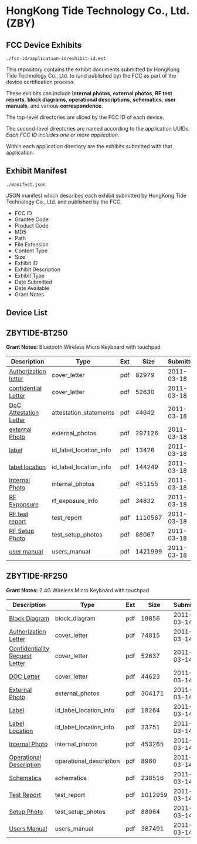 # HongKong Tide Technology Co., Ltd. (ZBY)
## FCC Device Exhibits

```
./fcc-id/application-id/exhibit-id.ext
```

This repository contains the exhibit documents submitted by HongKong Tide Technology Co., Ltd. to (and published by) the FCC as part of the device certification process.

These exhibits can include **internal photos**, **external photos**, **RF test reports**, **block diagrams**, **operational descriptions**, **schematics**, **user manuals**, and various **correspondence**.

The top-level directories are sliced by the FCC ID of each device.

The second-level directories are named according to the application UUIDs. *Each FCC ID includes one or more application.*

Within each application directory are the exhibits submitted with that application. 

## Exhibit Manifest

```
./manifest.json
```

JSON manifest which describes each exhibit submitted by HongKong Tide Technology Co., Ltd. and published by the FCC.

- FCC ID
- Grantee Code
- Product Code
- MD5
- Path
- File Extension
- Content Type
- Size
- Exhibit ID
- Exhibit Description
- Exhibit Type
- Date Submitted
- Date Available
- Grant Notes

## Device List
## ZBYTIDE-BT250
**Grant Notes:** Bluetooth Wireless Micro Keyboard with touchpad

| Description | Type | Ext | Size | Submitted | Available |
| ----------- | ---- | --- | ---- | --------- | --------- |
| [Authorization letter](ZBYTIDE-BT250/4962b467ff4ef4368379f8444fa3449d/1433701.pdf) | cover_letter | pdf | 82979 | 2011-03-18 | 2011-03-18 |
| [confidential Letter](ZBYTIDE-BT250/4962b467ff4ef4368379f8444fa3449d/1433702.pdf) | cover_letter | pdf | 52630 | 2011-03-18 | 2011-03-18 |
| [DoC Attestation Letter](ZBYTIDE-BT250/4962b467ff4ef4368379f8444fa3449d/1433703.pdf) | attestation_statements | pdf | 44642 | 2011-03-18 | 2011-03-18 |
| [external Photo](ZBYTIDE-BT250/4962b467ff4ef4368379f8444fa3449d/1433707.pdf) | external_photos | pdf | 297126 | 2011-03-18 | 2011-03-18 |
| [label](ZBYTIDE-BT250/4962b467ff4ef4368379f8444fa3449d/1433708.pdf) | id_label_location_info | pdf | 13426 | 2011-03-18 | 2011-03-18 |
| [label location](ZBYTIDE-BT250/4962b467ff4ef4368379f8444fa3449d/1433709.pdf) | id_label_location_info | pdf | 144249 | 2011-03-18 | 2011-03-18 |
| [Internal Photo](ZBYTIDE-BT250/4962b467ff4ef4368379f8444fa3449d/1433710.pdf) | internal_photos | pdf | 451155 | 2011-03-18 | 2011-03-18 |
| [RF Expopsure](ZBYTIDE-BT250/4962b467ff4ef4368379f8444fa3449d/1433714.pdf) | rf_exposure_info | pdf | 34832 | 2011-03-18 | 2011-03-18 |
| [RF test report](ZBYTIDE-BT250/4962b467ff4ef4368379f8444fa3449d/1433715.pdf) | test_report | pdf | 1110567 | 2011-03-18 | 2011-03-18 |
| [RF Setup Photo](ZBYTIDE-BT250/4962b467ff4ef4368379f8444fa3449d/1433716.pdf) | test_setup_photos | pdf | 88067 | 2011-03-18 | 2011-03-18 |
| [user manual](ZBYTIDE-BT250/4962b467ff4ef4368379f8444fa3449d/1433717.pdf) | users_manual | pdf | 1421999 | 2011-03-18 | 2011-03-18 |
## ZBYTIDE-RF250
**Grant Notes:** 2.4G Wireless Micro Keyboard with touchpad

| Description | Type | Ext | Size | Submitted | Available |
| ----------- | ---- | --- | ---- | --------- | --------- |
| [Block Diagram](ZBYTIDE-RF250/53bf40990d94be9becb576c76f8a222f/1431652.pdf) | block_diagram | pdf | 19856 | 2011-03-14 | 2011-03-14 |
| [Authorization Letter](ZBYTIDE-RF250/53bf40990d94be9becb576c76f8a222f/1431653.pdf) | cover_letter | pdf | 74815 | 2011-03-14 | 2011-03-14 |
| [Confidentiality Request Letter](ZBYTIDE-RF250/53bf40990d94be9becb576c76f8a222f/1431663.pdf) | cover_letter | pdf | 52637 | 2011-03-14 | 2011-03-14 |
| [DOC Letter](ZBYTIDE-RF250/53bf40990d94be9becb576c76f8a222f/1431664.pdf) | cover_letter | pdf | 44623 | 2011-03-14 | 2011-03-14 |
| [External Photo](ZBYTIDE-RF250/53bf40990d94be9becb576c76f8a222f/1431654.pdf) | external_photos | pdf | 304171 | 2011-03-14 | 2011-03-14 |
| [Label](ZBYTIDE-RF250/53bf40990d94be9becb576c76f8a222f/1431655.pdf) | id_label_location_info | pdf | 18264 | 2011-03-14 | 2011-03-14 |
| [Label Location](ZBYTIDE-RF250/53bf40990d94be9becb576c76f8a222f/1431656.pdf) | id_label_location_info | pdf | 23751 | 2011-03-14 | 2011-03-14 |
| [Internal Photo](ZBYTIDE-RF250/53bf40990d94be9becb576c76f8a222f/1431657.pdf) | internal_photos | pdf | 453265 | 2011-03-14 | 2011-03-14 |
| [Operational Description](ZBYTIDE-RF250/53bf40990d94be9becb576c76f8a222f/1431658.pdf) | operational_description | pdf | 8980 | 2011-03-14 | 2011-03-14 |
| [Schematics](ZBYTIDE-RF250/53bf40990d94be9becb576c76f8a222f/1431659.pdf) | schematics | pdf | 238516 | 2011-03-14 | 2011-03-14 |
| [Test Report](ZBYTIDE-RF250/53bf40990d94be9becb576c76f8a222f/1431660.pdf) | test_report | pdf | 1012959 | 2011-03-14 | 2011-03-14 |
| [Setup Photo](ZBYTIDE-RF250/53bf40990d94be9becb576c76f8a222f/1431661.pdf) | test_setup_photos | pdf | 88064 | 2011-03-14 | 2011-03-14 |
| [Users Manual](ZBYTIDE-RF250/53bf40990d94be9becb576c76f8a222f/1431662.pdf) | users_manual | pdf | 387491 | 2011-03-14 | 2011-03-14 |
